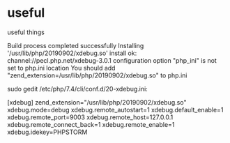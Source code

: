 # useful
useful things

Build process completed successfully
Installing '/usr/lib/php/20190902/xdebug.so'
install ok: channel://pecl.php.net/xdebug-3.0.1
configuration option "php_ini" is not set to php.ini location
You should add "zend_extension=/usr/lib/php/20190902/xdebug.so" to php.ini


sudo gedit /etc/php/7.4/cli/conf.d/20-xdebug.ini:

[xdebug]
zend_extension="/usr/lib/php/20190902/xdebug.so"
xdebug.mode=debug
xdebug.remote_autostart=1
xdebug.default_enable=1
xdebug.remote_port=9003
xdebug.remote_host=127.0.0.1
xdebug.remote_connect_back=1
xdebug.remote_enable=1
xdebug.idekey=PHPSTORM

